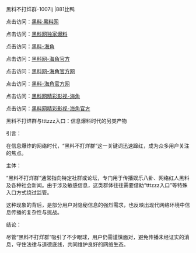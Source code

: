 黑料不打烊群-1007lj |881比鸭

点击访问：<a href="https://heiliaolvzlu3.pages.dev">黑料·黑料网</a>

点击访问：<a href="https://heiliaoyvnrda.pages.dev">黑料网独家爆料</a>

点击访问：<a href="https://heiliaoryrhyu.pages.dev">黑料-海角</a>

点击访问：<a href="https://heiliaokof3cy.pages.dev">黑料网-海角官方</a>

点击访问：<a href="https://heiliao3gvg9x.pages.dev">黑料网-海角官方网</a>

点击访问：<a href="https://heiliaoxrq8i9.pages.dev">黑料-海角官方网</a>

点击访问：<a href="https://heiliaoxfe5rb.pages.dev">黑料网精彩影视-海角</a>

点击访问：<a href="https://heiliaoubleqx.pages.dev">黑料网精彩影视-海角官方</a>

黑料不打烊群与tttzzz入口：信息爆料时代的另类产物

引言：

在信息爆炸的网络时代，“黑料不打烊群”这一关键词迅速蹿红，成为众多用户关注的焦点。

主体：

“黑料不打烊群”通常指向特定社群或论坛，专门用于传播娱乐八卦、网络红人黑料及各种社会新闻。由于涉及敏感信息，这类群体往往需要借助“tttzzz入口”等特殊入口方式绕过监管。

这种现象的背后，是部分用户对隐秘信息的强烈需求，也反映出现代网络环境中信息传播的复杂性与挑战。

结论：

尽管“黑料不打烊群”吸引了不少眼球，用户仍需谨慎面对，避免传播未经证实的消息，守住法律与道德底线，共同维护良好的网络生态。
